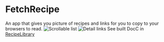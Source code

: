 # FetchRecipe
An app that gives you picture of recipes and links for you to copy to your browsers to read.
![Scrollable list](RecipeLibrary/Sources/RecipeLibrary/Resources/List.png)
![Detail links](RecipeLibrary/Sources/RecipeLibrary/Resources/List.png)
See built DocC in [RecipeLibrary](RecipeLibrary/Sources/RecipeLibrary/RecipeLibrary.docc)
